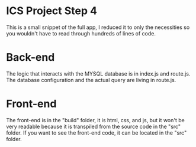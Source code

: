 # ICS Project Step 4
This is a small snippet of the full app, I reduced it to only the necessities so you wouldn't have to read through hundreds of lines of code.

# Back-end
The logic that interacts with the MYSQL database is in index.js and route.js. The database configuration and the actual query are living in route.js.

# Front-end
The front-end is in the "build" folder, it is html, css, and js, but it won't be very readable because it is transpiled from the source code in the "src" folder. If you want to see the front-end code, it can be located in the "src" folder. 
